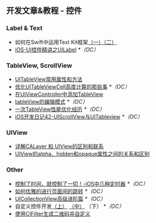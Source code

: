 ## 开发文章&教程 - 控件

### Label & Text
- 如何在Swift中运用Text Kit框架[（一）][1][（二）][2]
- [iOS-UI控件精讲之UILabel][3] _\*（OC）_


### TableView, ScrollView
- [UITableView常用属性和方法][4]
- [优化UITableViewCell高度计算的那些事][5] _\*（OC）_
- [在UIViewController中添加TableView][6]
- [tableView的编辑模式][7] _\*（OC）_
- [一次TableView性能优化经历][8] _\*（OC）_
- [iOS开发日记42-UIScrollView与UITableview][9] _\*（OC）_

### UIView
- [详解CALayer 和 UIView的区别和联系][10]
- [UIView的alpha、hidden和opaque属性之间的关系和区别][11]

### Other
- [控制了时间，就控制了一切！-iOS中几种定时器][12] _\*（OC）_
- [如何优雅的进行页面间的跳转][13] _\*（OC）_
- [UICollectionView高级进阶篇][14] _\*（OC）_
- 自定义控件开发[（上）][15] [（中）][16] （下） _\*（OC）_
- [使用CIFilter生成二维码并自定义][17]　



[1]:	http://www.devtalking.com/articles/text-kit-tutorial-in-swift-1/
[2]:	http://www.devtalking.com/articles/text-kit-tutorial-in-swift-2/
[3]:	http://www.cnblogs.com/iyou/p/4936606.html "iOS-UI控件精讲之UILabel"
[4]:	http://beauty-soft.net/blog/ceiba/Ios/20140102/680.html
[5]:	http://blog.sunnyxx.com/2015/05/17/cell-height-calculation/
[6]:	http://conanwhf.gitcafe.io/2015/09/12/AddTableViewInUIViewController/
[7]:	http://www.cnblogs.com/1079062429lm/p/4820605.html
[8]:	http://yyny.me/ios/%E4%B8%80%E6%AC%A1TableView%E6%80%A7%E8%83%BD%E4%BC%98%E5%8C%96%E7%BB%8F%E5%8E%86/
[9]:	http://www.cnblogs.com/Twisted-Fate/p/4933135.html "iOS开发日记42-UIScrollView与UITableview"
[10]:	http://www.jianshu.com/p/079e5cf0f014
[11]:	http://blog.csdn.net/martin_liang/article/details/40739845 "UIView的alpha、hidden和opaque属性之间的关系和区别"
[12]:	http://www.jianshu.com/p/21d351116587?sukey=fc78a68049a14bb2ca76044920265548313e975e28c8fd2be59c5e2cadecfddefd0bb6dab6853db6a6f72a8f3bee76a6
[13]:	http://gaonan.me/2015/07/23/%E5%A6%82%E4%BD%95%E4%BC%98%E9%9B%85%E7%9A%84%E8%BF%9B%E8%A1%8C%E9%A1%B5%E9%9D%A2%E9%97%B4%E7%9A%84%E8%B7%B3%E8%BD%AC/
[14]:	http://www.olinone.com/?p=280
[15]:	http://www.cnblogs.com/maomishen/p/4924726.html
[16]:	http://www.cnblogs.com/maomishen/p/4934742.html
[17]:	http://blog.yourtion.com/custom-cifilter-qrcode-generator.html